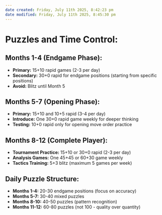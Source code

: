 ```yaml
---
date created: Friday, July 11th 2025, 8:42:23 pm
date modified: Friday, July 11th 2025, 8:45:30 pm
---
```


# Puzzles and Time Control:
## **Months 1-4 (Endgame Phase):**
- **Primary:** 15+10 rapid games (2-3 per day)
- **Secondary:** 30+0 rapid for endgame positions (starting from specific positions)
- **Avoid:** Blitz until Month 5

## **Months 5-7 (Opening Phase):**
- **Primary:** 15+10 and 10+5 rapid (3-4 per day)
- **Introduce:** One 30+0 rapid game weekly for deeper thinking
- **Testing:** 10+0 rapid only for opening move order practice

## **Months 8-12 (Complete Player):**
- **Tournament Practice:** 15+10 or 30+0 rapid (2-3 per day)
- **Analysis Games:** One 45+45 or 60+30 game weekly
- **Tactics Training:** 5+3 blitz (maximum 5 games per week)

## **Daily Puzzle Structure:**
- **Months 1-4:** 20-30 endgame positions (focus on accuracy)
- **Months 5-7:** 30-40 mixed puzzles
- **Months 8-10:** 40-50 puzzles (pattern recognition)
- **Months 11-12:** 60-80 puzzles (not 100 - quality over quantity)
